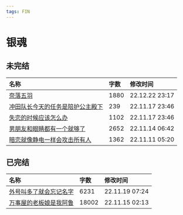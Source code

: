 ```yaml
---
tags: FIN
---
```


# 银魂

## 未完结

|名称|字数|修改时间|
|:-|:-|:-|
|[奈落五羽](奈落五羽.md)|1880|22.12.22 23:17|
|[冲田队长今天的任务是陪护公主殿下](冲田队长今天的任务是陪护公主殿下.md)|239|22.11.17 23:46|
|[失恋的时候应该怎么办](失恋的时候应该怎么办.md)|1102|22.11.17 23:46|
|[男朋友和眼睛都有一个就够了](男朋友和眼睛都有一个就够了.md)|2652|22.11.14 06:42|
|[暗恋就像静电一样会攻击所有人](暗恋就像静电一样会攻击所有人.md)|1362|22.11.11 05:20|

## 已完结

|名称|字数|修改时间|
|:-|:-|:-|
|[外号叫多了就会忘记名字](外号叫多了就会忘记名字.md)|6231|22.11.19 07:24|
|[万事屋的老板娘是我阿鲁](万事屋的老板娘是我阿鲁.md)|18002|22.11.15 02:13|
